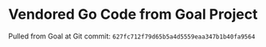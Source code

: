 # Vendored Go Code from Goal Project

Pulled from Goal at Git commit: `627fc712f79d65b5a4d5559eaa347b1b40fa9564`
